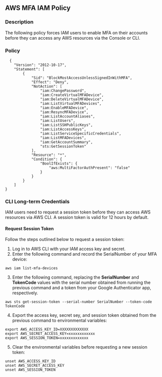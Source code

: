 ## AWS MFA IAM Policy

### Description
The following policy forces IAM users to enable MFA on their accounts before they can access any AWS resources via the Console or CLI.

### Policy
```
  {
    "Version": "2012-10-17",
    "Statement": [
        {
            "Sid": "BlockMostAccessUnlessSignedInWithMFA",
            "Effect": "Deny",
            "NotAction": [
                "iam:ChangePassword",
                "iam:CreateVirtualMFADevice",
                "iam:DeleteVirtualMFADevice",
                "iam:ListVirtualMFADevices",
                "iam:EnableMFADevice",
                "iam:ResyncMFADevice",
                "iam:ListAccountAliases",
                "iam:ListUsers",
                "iam:ListSSHPublicKeys",
                "iam:ListAccessKeys",
                "iam:ListServiceSpecificCredentials",
                "iam:ListMFADevices",
                "iam:GetAccountSummary",
                "sts:GetSessionToken"
            ],
            "Resource": "*",
            "Condition": {
                "BoolIfExists": {
                    "aws:MultiFactorAuthPresent": "false"
                }
            }
        }
    ]
}
```

### CLI Long-term Credentials
IAM users need to request a session token before they can access AWS resources via AWS CLI. A session token is valid for 12 hours by default.

#### Request Session Token
Follow the steps outlined below to request a session token:

1. Log in to AWS CLI with your IAM access key and secret.
2. Enter the following command and record the SerialNumber of your MFA device:
```
aws iam list-mfa-devices
```
3. Enter the following command, replacing the **SerialNumber** and **TokenCode** values with the serial number obtained from running the previous command and a token from your Google Authenticator app, respectively. 
```
aws sts get-session-token --serial-number SerialNumber --token-code TokenCode
```
4. Export the access key, secret sey, and session token obtained from the previous command to environmental variables:
```
export AWS_ACCESS_KEY_ID=XXXXXXXXXXXXX
export AWS_SECRET_ACCESS_KEY=xxxxxxxxxxxx
export AWS_SESSION_TOKEN=xxxxxxxxxxxxx
```
5. Clear the environmental variables before requesting a new session token:
```
unset AWS_ACCESS_KEY_ID
unset AWS_SECRET_ACCESS_KEY
unset AWS_SESSION_TOKEN
```
